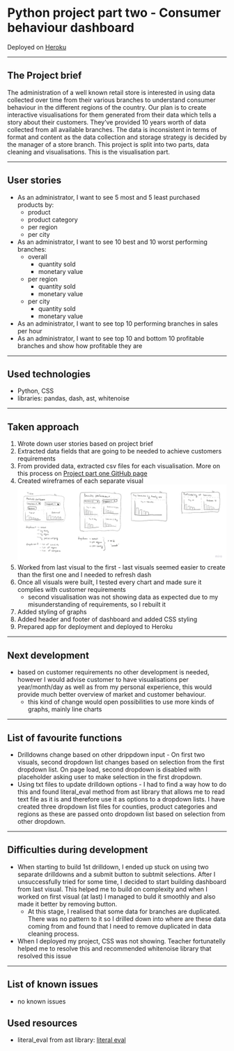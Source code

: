 # Python project part two - Consumer behaviour dashboard

Deployed on [Heroku](https://python-project-pt2-visuals.herokuapp.com/)

---

## The Project brief
The administration of a well known retail store is interested in using data collected over time from their various branches to understand consumer behaviour in the different regions of the country. Our plan is to create interactive visualisations for them generated from their data which tells a story about their customers.
They’ve provided 10 years worth of data collected from all available branches. The data is inconsistent in terms of format and content as the data collection and storage strategy is decided by the manager of a store branch.
This project is split into two parts, data cleaning and visualisations. This is the visualisation part.

---

## User stories
- As an administrator, I want to see 5 most and 5 least purchased products by:
    - product 
    - product category
    - per region
    - per city
- As an administrator, I want to see 10 best and 10 worst performing branches:
    - overall  
        - quantity sold
        - monetary value
    - per region
        - quantity sold
        - monetary value
    - per city
        - quantity sold
        - monetary value
- As an administrator, I want to see top 10 performing branches in sales per hour
- As an administrator, I want to see top 10 and bottom 10 profitable branches and show how profitable they are
---
## Used technologies
- Python, CSS
- libraries: pandas, dash, ast, whitenoise
---
## Taken approach

1. Wrote down user stories based on project brief
2. Extracted data fields that are going to be needed to achieve customers requirements
3. From provided data, extracted csv files for each visualisation. More on this process on [Project part one GitHub page](https://github.com/TomasAdamcik-dotcom/Python-project-pt1-data-cleaning)
4. Created wireframes of each separate visual
![Wireframes](/schemas/wireframes.jpg)
5. Worked from last visual to the first - last visuals seemed easier to create than the first one and I needed to refresh dash
6. Once all visuals were built, I tested every chart and made sure it complies with customer requirements
    - second visualisation was not showing data as expected due to my misunderstanding of requirements, so I rebuilt it 
7. Added styling of graphs
8. Added header and footer of dashboard and added CSS styling
9. Prepared app for deployment and deployed to Heroku 
---

## Next development
- based on customer requirements no other development is needed, however I would advise customer to have visualisations per year/month/day as well as from my personal experience, this would provide much better overview of market and customer behaviour.
    - this kind of change would open possibilities to use more kinds of graphs, mainly line charts 

---
## List of favourite functions
- Drilldowns change based on other drippdown input - On first two visuals, second dropdown list changes based on selection from the first dropdown list. On page load, second dropdown is disabled with placeholder asking user to make selection in the first dropdown.
- Using txt files to update drilldown options - I had to find a way how to do this and found literal_eval method from ast library that allows me to read text file as it is and therefore use it as options to a dropdown lists. I have created three dropdown list files for counties, product categories and regions as these are passed onto dropdown list based on selection from other dropdown.

---
## Difficulties during development
- When starting to build 1st drilldown, I ended up stuck on using two separate drilldowns and a submit button to subtmit selections. After I unsuccessfully tried for some time, I decided to start building dashboard from last visual. This helped me to build on complexity and when I worked on first visual (at last) I managed to buld it smoothly and also made it better by removing button. 
    - At this stage, I realised that some data for branches are duplicated. There was no pattern to it so I drilled down into where are these data coming from and found that I need to remove duplicated in data cleaning process.
- When I deployed my project, CSS was not showing. Teacher fortunatelly helped me to resolve this and recommended whitenoise library that resolved this issue
---
## List of known issues
 - no known issues
 
## Used resources
- literal_eval from ast library: [literal eval](https://www.aipython.in/python-literal_eval/)

